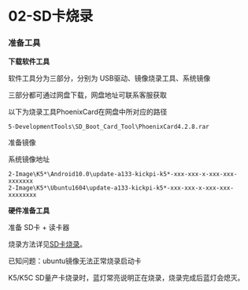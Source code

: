 # 02-SD卡烧录



### 准备工具

**下载软件工具**

软件工具分为三部分，分别为 USB驱动、镜像烧录工具、系统镜像

三部分都可通过网盘下载，网盘地址可联系客服获取

以下为烧录工具PhoenixCard在网盘中所对应的路径

```
5-DevelopmentTools\SD_Boot_Card_Tool\PhoenixCard4.2.8.rar
```

准备镜像

系统镜像地址

``` 
2-Image\K5*\Android10.0\update-a133-kickpi-k5*-xxx-xxx-x-xxx-xxx-xxxxxxx
2-Image\K5*\Ubuntu1604\update-a133-kickpi-k5*-xxx-xxx-x-xxx-xxx-xxxxxxxx
```

**硬件准备工具**

准备 SD卡 + 读卡器

烧录方法详见[SD卡烧录](../../../common/zh/全志烧录/SD卡烧录.md)。

已知问题：ubuntu镜像无法正常烧录启动卡

K5/K5C SD量产卡烧录时，蓝灯常亮说明正在烧录，烧录完成后蓝灯会熄灭。

